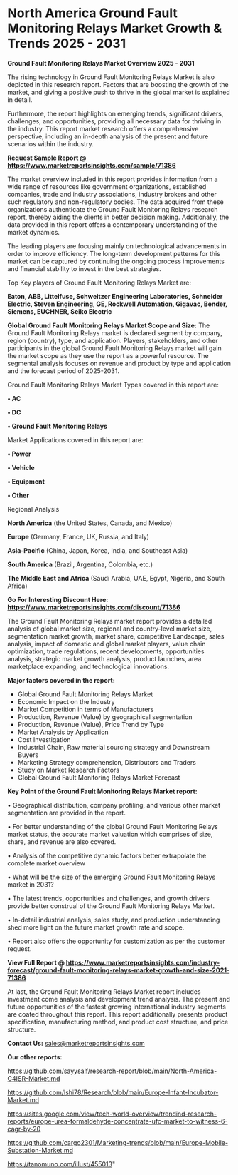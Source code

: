 # North America Ground Fault Monitoring Relays Market Growth & Trends 2025 - 2031

<Strong> Ground Fault Monitoring Relays Market Overview 2025 - 2031</strong>

The rising technology in Ground Fault Monitoring Relays Market is also depicted in this research report. Factors that are boosting the growth of the market, and giving a positive push to thrive in the global market is explained in detail.

Furthermore, the report highlights on emerging trends, significant drivers, challenges, and opportunities, providing all necessary data for thriving in the industry. This report market research offers a comprehensive perspective, including an in-depth analysis of the present and future scenarios within the industry.

<strong>Request Sample Report @ <a href=https://www.marketreportsinsights.com/sample/71386>https://www.marketreportsinsights.com/sample/71386</a></strong>

The market overview included in this report provides information from a wide range of resources like government organizations, established companies, trade and industry associations, industry brokers and other such regulatory and non-regulatory bodies. The data acquired from these organizations authenticate the Ground Fault Monitoring Relays research report, thereby aiding the clients in better decision making. Additionally, the data provided in this report offers a contemporary understanding of the market dynamics.

The leading players are focusing mainly on technological advancements in order to improve efficiency. The long-term development patterns for this market can be captured by continuing the ongoing process improvements and financial stability to invest in the best strategies.

Top Key players of Ground Fault Monitoring Relays Market are:

<strong>Eaton, ABB, Littelfuse, Schweitzer Engineering Laboratories, Schneider Electric, Steven Engineering, GE, Rockwell Automation, Gigavac, Bender, Siemens, EUCHNER, Seiko Electric</strong>

<strong><b>Global Ground Fault Monitoring Relays Market Scope and Size:</b></strong>
The Ground Fault Monitoring Relays market is declared segment by company, region (country), type, and application. Players, stakeholders, and other participants in the global Ground Fault Monitoring Relays market will gain the market scope as they use the report as a powerful resource. The segmental analysis focuses on revenue and product by type and application and the forecast period of 2025-2031.

Ground Fault Monitoring Relays Market Types covered in this report are:

<strong>• AC

• DC

• Ground Fault Monitoring Relays</strong>

Market Applications covered in this report are:

<strong>• Power

• Vehicle

• Equipment

• Other</strong> 

Regional Analysis

<strong>North America</strong> (the United States, Canada, and Mexico)

<strong>Europe</strong> (Germany, France, UK, Russia, and Italy)

<strong>Asia-Pacific</strong> (China, Japan, Korea, India, and Southeast Asia)

<strong>South America</strong> (Brazil, Argentina, Colombia, etc.)

<strong>The Middle East and Africa</strong> (Saudi Arabia, UAE, Egypt, Nigeria, and South Africa)

<strong>Go For Interesting Discount Here: <a href=https://www.marketreportsinsights.com/discount/71386>https://www.marketreportsinsights.com/discount/71386</a></strong>

The Ground Fault Monitoring Relays market report provides a detailed analysis of global market size, regional and country-level market size, segmentation market growth, market share, competitive Landscape, sales analysis, impact of domestic and global market players, value chain optimization, trade regulations, recent developments, opportunities analysis, strategic market growth analysis, product launches, area marketplace expanding, and technological innovations.

<strong><b>Major factors covered in the report:</b></strong>
<ul>
  <li>Global Ground Fault Monitoring Relays Market </li>
  <li>Economic Impact on the Industry</li>
  <li>Market Competition in terms of Manufacturers</li>
  <li>Production, Revenue (Value) by geographical segmentation</li>
  <li>Production, Revenue (Value), Price Trend by Type</li>
  <li>Market Analysis by Application</li>
  <li>Cost Investigation</li>
  <li>Industrial Chain, Raw material sourcing strategy and Downstream Buyers</li>
  <li>Marketing Strategy comprehension, Distributors and Traders</li>
  <li>Study on Market Research Factors</li>
  <li>Global Ground Fault Monitoring Relays Market Forecast</li>
</ul>

<strong><b>Key Point of the Ground Fault Monitoring Relays Market report:</b></strong>

• Geographical distribution, company profiling, and various other market segmentation are provided in the report.

• For better understanding of the global Ground Fault Monitoring Relays market status, the accurate market valuation which comprises of size, share, and revenue are also covered.

• Analysis of the competitive dynamic factors better extrapolate the complete market overview

• What will be the size of the emerging Ground Fault Monitoring Relays market in 2031?

• The latest trends, opportunities and challenges, and growth drivers provide better construal of the Ground Fault Monitoring Relays Market.

• In-detail industrial analysis, sales study, and production understanding shed more light on the future market growth rate and scope.

• Report also offers the opportunity for customization as per the customer request.

<strong><b>View Full Report @ <a href=https://www.marketreportsinsights.com/industry-forecast/ground-fault-monitoring-relays-market-growth-and-size-2021-71386>https://www.marketreportsinsights.com/industry-forecast/ground-fault-monitoring-relays-market-growth-and-size-2021-71386</a></b></strong>


At last, the Ground Fault Monitoring Relays Market report includes investment come analysis and development trend analysis. The present and future opportunities of the fastest growing international industry segments are coated throughout this report. This report additionally presents product specification, manufacturing method, and product cost structure, and price structure.

<strong>Contact Us:</strong>
sales@marketreportsinsights.com

<strong>Our other reports:</strong>

<a href=https://github.com/sayysaif/research-report/blob/main/North-America-C4ISR-Market.md>https://github.com/sayysaif/research-report/blob/main/North-America-C4ISR-Market.md</a>

<a href=https://github.com/Ishi78/Research/blob/main/Europe-Infant-Incubator-Market.md>https://github.com/Ishi78/Research/blob/main/Europe-Infant-Incubator-Market.md</a>

<a href=https://sites.google.com/view/tech-world-overview/trendind-research-reports/europe-urea-formaldehyde-concentrate-ufc-market-to-witness-6-cagr-by-20>https://sites.google.com/view/tech-world-overview/trendind-research-reports/europe-urea-formaldehyde-concentrate-ufc-market-to-witness-6-cagr-by-20</a>

<a href=https://github.com/cargo2301/Marketing-trends/blob/main/Europe-Mobile-Substation-Market.md>https://github.com/cargo2301/Marketing-trends/blob/main/Europe-Mobile-Substation-Market.md</a>

<a href=https://tanomuno.com/illust/455013>https://tanomuno.com/illust/455013</a>"
